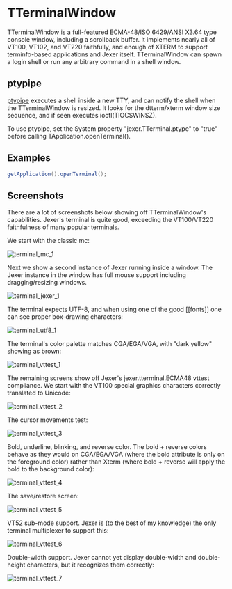TTerminalWindow
===============

TTerminalWindow is a full-featured ECMA-48/ISO 6429/ANSI X3.64 type console window, including a scrollback buffer.  It implements nearly all of VT100, VT102, and VT220 faithfully, and enough of XTERM to support terminfo-based applications and Jexer itself.  TTerminalWindow can spawn a login shell or run any arbitrary command in a shell window.

ptypipe
-------

[ptypipe](https://gitlab.com/klamonte/ptypipe) executes a shell inside a new TTY, and can notify the shell when the TTerminalWindow is resized.  It looks for the dtterm/xterm window size sequence, and if seen executes ioctl(TIOCSWINSZ).

To use ptypipe, set the System property "jexer.TTerminal.ptype" to "true" before calling TApplication.openTerminal().

Examples
--------

```java
getApplication().openTerminal();
```

Screenshots
-----------

There are a lot of screenshots below showing off TTerminalWindow's capabilities.  Jexer's terminal is quite good, exceeding the VT100/VT220 faithfulness of many popular terminals.

We start with the classic mc:

![terminal_mc_1](uploads/1246eaae875db6637ad9e9617a472ae5/terminal_mc_1.png)

Next we show a second instance of Jexer running inside a window.  The Jexer instance in the window has full mouse support including dragging/resizing windows.

![terminal_jexer_1](uploads/e5e8a2d7bd0b10fc6ff8d0b1fc9221bf/terminal_jexer_1.png)

The terminal expects UTF-8, and when using one of the good [[fonts]] one can see proper box-drawing characters:

![terminal_utf8_1](uploads/cd1e749c788730d49e94cbaa715c1803/terminal_utf8_1.png)

The terminal's color palette matches CGA/EGA/VGA, with "dark yellow" showing as brown:

![terminal_vttest_1](uploads/46fec1da96953d53958865e51e9bd46e/terminal_vttest_1.png)

The remaining screens show off Jexer's jexer.tterminal.ECMA48 vttest compliance.  We start with the VT100 special graphics characters correctly translated to Unicode:

![terminal_vttest_2](uploads/1fd7a58c323ce8893f4d7554d7f376b2/terminal_vttest_2.png)

The cursor movements test:

![terminal_vttest_3](uploads/33b776816fd67a77e19fc0e9acb0b9d7/terminal_vttest_3.png)

Bold, underline, blinking, and reverse color.  The bold + reverse colors behave as they would on CGA/EGA/VGA (where the bold attribute is only on the foreground color) rather than Xterm (where bold + reverse will apply the bold to the background color):

![terminal_vttest_4](uploads/b6da46a049ab514c08d1298acb7e0f51/terminal_vttest_4.png)

The save/restore screen:

![terminal_vttest_5](uploads/ad34ae90bd782ad03f7c260c92a648f8/terminal_vttest_5.png)

VT52 sub-mode support.  Jexer is (to the best of my knowledge) the only terminal multiplexer to support this:

![terminal_vttest_6](uploads/32d9df6af3f1d11d3ffffc5d700da690/terminal_vttest_6.png)

Double-width support.  Jexer cannot yet display double-width and double-height characters, but it recognizes them correctly:

![terminal_vttest_7](uploads/76f420ceaace4c65bd4cb1f051e57fe4/terminal_vttest_7.png)

